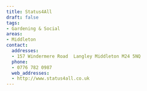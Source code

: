 ```yaml
---
title: Status4All
draft: false
tags:
- Gardening & Social
areas:
- Middleton
contact:
  addresses:
  - 157 Windermere Road  Langley Middleton M24 5NQ
  phone:
  - 0776 782 0987
  web_addresses:
  - http://www.status4all.co.uk
---
```


